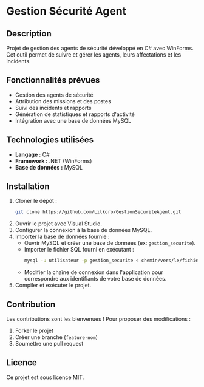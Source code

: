 # Gestion Sécurité Agent

## Description
Projet de gestion des agents de sécurité développé en C# avec WinForms. Cet outil permet de suivre et gérer les agents, leurs affectations et les incidents.

## Fonctionnalités prévues
- Gestion des agents de sécurité
- Attribution des missions et des postes
- Suivi des incidents et rapports
- Génération de statistiques et rapports d'activité
- Intégration avec une base de données MySQL

## Technologies utilisées
- **Langage :** C#
- **Framework :** .NET (WinForms)
- **Base de données :** MySQL

## Installation
1. Cloner le dépôt :
   ```sh
   git clone https://github.com/Lilkoro/GestionSecuriteAgent.git
   ```
2. Ouvrir le projet avec Visual Studio.
3. Configurer la connexion à la base de données MySQL.
4. Importer la base de données fournie :
   - Ouvrir MySQL et créer une base de données (ex: `gestion_securite`).
   - Importer le fichier SQL fourni en exécutant :
     ```sh
     mysql -u utilisateur -p gestion_securite < chemin/vers/le/fichier.sql
     ```
   - Modifier la chaîne de connexion dans l'application pour correspondre aux identifiants de votre base de données.
5. Compiler et exécuter le projet.

## Contribution
Les contributions sont les bienvenues ! Pour proposer des modifications :
1. Forker le projet
2. Créer une branche (`feature-nom`)
3. Soumettre une pull request

## Licence
Ce projet est sous licence MIT.
